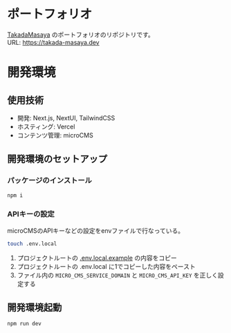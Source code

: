 # ポートフォリオ

[TakadaMasaya](https://github.com/TakadaMasaya) のポートフォリオのリポジトリです。  
URL: https://takada-masaya.dev  

# 開発環境

## 使用技術
- 開発: Next.js, NextUI, TailwindCSS
- ホスティング: Vercel
- コンテンツ管理: microCMS

## 開発環境のセットアップ

### パッケージのインストール

```bash
npm i
```

### APIキーの設定

microCMSのAPIキーなどの設定をenvファイルで行なっている。

```bash
touch .env.local
```

1. プロジェクトルートの [.env.local.example](.env.local.example) の内容をコピー
2. プロジェクトルートの .env.local に1でコピーした内容をペースト
3. ファイル内の `MICRO_CMS_SERVICE_DOMAIN` と `MICRO_CMS_API_KEY` を正しく設定する

## 開発環境起動

```bash
npm run dev
```
